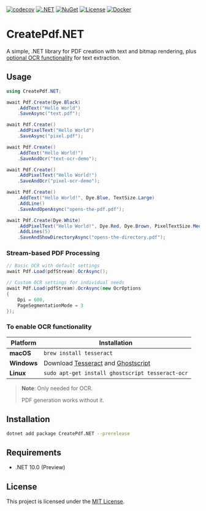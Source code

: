 [![codecov](https://codecov.io/gh/ANcpLua/CreatePdf.NET/branch/main/graph/badge.svg?token=lgxIXBnFrn)](https://codecov.io/gh/ANcpLua/CreatePdf.NET)
[![.NET](https://img.shields.io/badge/.NET-10.0_Preview-512BD4)](https://dotnet.microsoft.com/download/dotnet/10.0)
[![NuGet](https://img.shields.io/nuget/v/CreatePdf.NET?label=NuGet&color=0891B2)](https://www.nuget.org/packages/CreatePdf.NET/)
[![License](https://img.shields.io/github/license/ANcpLua/CreatePdf.NET?label=License&color=white)](https://github.com/ANcpLua/CreatePdf.NET/blob/main/LICENSE)
[![Docker](https://img.shields.io/docker/v/ancplua/createpdf.net?label=Docker&color=0C4A6E)](https://hub.docker.com/r/ancplua/createpdf.net)

# CreatePdf.NET

A simple, .NET library for PDF creation with text and bitmap rendering, plus [optional OCR functionality](#to-enable-ocr-functionality) for text extraction.

## Usage

```cs
using CreatePdf.NET;

await Pdf.Create(Dye.Black)
    .AddText("Hello World")
    .SaveAsync("text.pdf");

await Pdf.Create()
    .AddPixelText("Hello World")
    .SaveAsync("pixel.pdf");

await Pdf.Create()
    .AddText("Hello World!")
    .SaveAndOcr("text-ocr-demo");

await Pdf.Create()
    .AddPixelText("Hello World!")
    .SaveAndOcr("pixel-ocr-demo");

await Pdf.Create()
    .AddText("Hello World!", Dye.Blue, TextSize.Large)
    .AddLine()
    .SaveAndOpenAsync("opens-the-pdf.pdf");

await Pdf.Create(Dye.White)
    .AddPixelText("Hello World!", Dye.Red, Dye.Brown, PixelTextSize.Medium)
    .AddLines(5)
    .SaveAndShowDirectoryAsync("opens-the-directory.pdf");
```

### Stream-based PDF Processing

```cs
// Basic OCR with default settings
await Pdf.Load(pdfStream).OcrAsync();

// Custom OCR settings for individual needs
await Pdf.Load(pdfStream).OcrAsync(new OcrOptions
{
    Dpi = 600,          
    PageSegmentationMode = 3
});
```

### To enable OCR functionality

| Platform | Installation |
|----------|-------------|
| **macOS** |`brew install tesseract` |
| **Windows** |Download [Tesseract](https://github.com/UB-Mannheim/tesseract/wiki) and [Ghostscript](https://www.ghostscript.com/download/gsdnld.html) |
| **Linux**   |`sudo apt-get install ghostscript tesseract-ocr`                                                                                        |

> **Note**: Only needed for OCR. 
> 
> PDF generation works without it.
>

## Installation

```bash
dotnet add package CreatePdf.NET --prerelease
```

## Requirements

- .NET 10.0 (Preview)

## License

This project is licensed under the [MIT License](LICENSE).